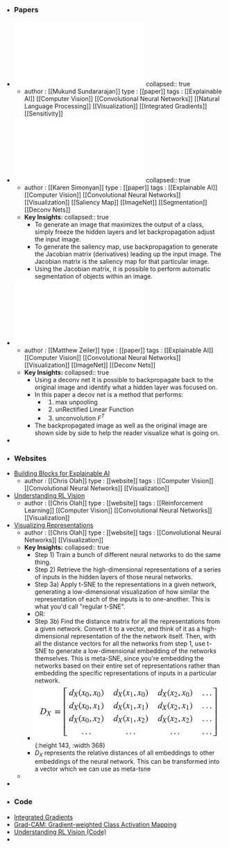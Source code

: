 - ### Papers
- ![Axiomatic Attribution for Deep Networks.pdf](../assets/Axiomatic_Attribution_for_Deep_Networks_1675794540135_0.pdf)
  collapsed:: true
	- author : [[Mukund Sundararajan]]
	  type : [[paper]]
	  tags : [[Explainable AI]] [[Computer Vision]] [[Convolutional Neural Networks]] [[Natural Language Processing]] [[Visualization]] [[Integrated Gradients]] [[Sensitivity]]
- ![Deep Inside Convolutional Networks - Visualising Image Classification Models and Saliency Maps.pdf](../assets/Deep_Inside_Convolutional_Networks_-_Visualising_Image_Classification_Models_and_Saliency_Maps_1675714177817_0.pdf)
  collapsed:: true
	- author : [[Karen Simonyan]]
	  type : [[paper]]
	  tags : [[Explainable AI]] [[Computer Vision]] [[Convolutional Neural Networks]] [[Visualization]] [[Saliency Map]] [[ImageNet]] [[Segmentation]] [[Deconv Nets]]
	- **Key Insights**:
	  collapsed:: true
		- To generate an image that maximizes the output of a class, simply freeze the hidden layers and let backpropagation adjust the input image.
		- To generate the saliency map, use backpropagation to generate the Jacobian matrix (derivatives) leading up the input image.  The Jacobian matrix is the saliency map for that particular image.
		- Using the Jacobian matrix, it is possible to perform automatic segmentation of objects within an image.
- ![Visualizing and Understanding Convolutional Networks.pdf](../assets/Visualizing_and_Understanding_Convolutional_Networks_1675460396745_0.pdf)
	- author : [[Matthew Zeiler]] 
	  type : [[paper]]
	  tags : [[Explainable AI]] [[Computer Vision]] [[Convolutional Neural Networks]] [[Visualization]] [[ImageNet]] [[Deconv Nets]]
	- **Key Insights:**
	  collapsed:: true
		- Using a deconv net it is possible to backpropagate back to the original image and identify what a hidden layer was focused on.
		- In this paper a decov net is a method that performs:
			- 1. max unpooling
			- 2. unRectified Linear Function
			- 3. unconvolution $F^{T}$
		- The backpropagated image as well as the original image are shown side by side to help the reader visualize what is going on.
-
- ### Websites
- [Building Blocks for Explainable AI](https://distill.pub/2018/building-blocks/)
	- author : [[Chris Olah]]
	  type : [[website]] 
	  tags : [[Computer Vision]] [[Convolutional Neural Networks]] [[Visualization]]
- [Understanding RL Vision](https://distill.pub/2020/understanding-rl-vision/)
	- author : [[Chris Olah]] 
	  type : [[website]] 
	  tags : [[Reinforcement Learning]] [[Computer Vision]] [[Convolutional Neural Networks]] [[Visualization]]
- [Visualizing Representations](http://colah.github.io/posts/2015-01-Visualizing-Representations/)
	- author : [[Chris Olah]] 
	  type : [[website]] 
	  tags : [[Convolutional Neural Networks]] [[Visualization]]
	- **Key Insights:**
	  collapsed:: true
		- Step 1) Train a bunch of different neural networks to do the same thing.
		- Step 2) Retrieve the high-dimensional representations of a series of inputs in the hidden layers of those neural networks.
		- Step 3a) Apply t-SNE to the representations in a given network, generating a low-dimensional visualization of how similar the representation of each of the inputs is to one-another. This is what you'd call "regular t-SNE".
		- OR:
		- Step 3b) Find the distance matrix for all the representations from a given network. Convert it to a vector, and think of it as a high-dimensional representation of the the network itself. Then, with all the distance vectors for all the networks from step 1, use t-SNE to generate a low-dimensional embedding of the networks themselves. This is meta-SNE, since you're embedding the networks based on their entire set of representations rather than embedding the specific representations of inputs in a particular network.
		- ![Screen Shot 2023-02-08 at 2.04.35 PM.png](../assets/Screen_Shot_2023-02-08_at_2.04.35_PM_1675883078015_0.png){:height 143, :width 368}
		- $D_{X}$ represents the relative distances of all embeddings to other embeddings of the neural network.  This can be transformed into a vector which we can use as meta-tsne
	-
-
- ### Code
- [Integrated Gradients](https://github.com/ankurtaly/Integrated-Gradients)
- [Grad-CAM: Gradient-weighted Class Activation Mapping](https://github.com/ramprs/grad-cam/)
- [Understanding RL Vision (Code)](https://colab.research.google.com/github/tensorflow/lucid/blob/master/notebooks/misc/rl_util.ipynb)
-